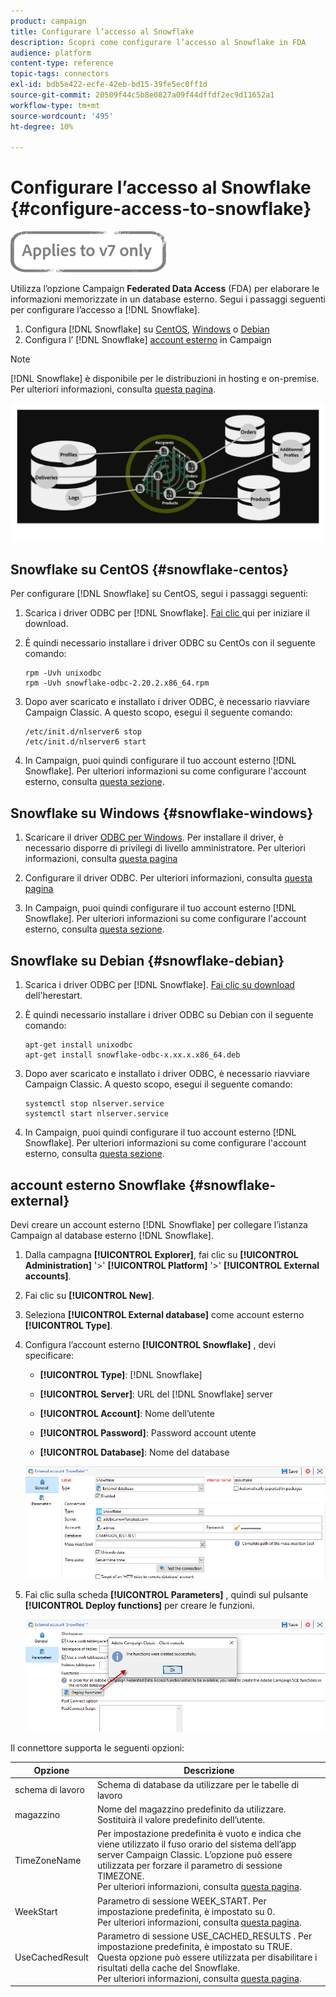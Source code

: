 ```yaml
---
product: campaign
title: Configurare l’accesso al Snowflake
description: Scopri come configurare l’accesso al Snowflake in FDA
audience: platform
content-type: reference
topic-tags: connectors
exl-id: bdb5e422-ecfe-42eb-bd15-39fe5ec0ff1d
source-git-commit: 20509f44c5b8e0827a09f44dffdf2ec9d11652a1
workflow-type: tm+mt
source-wordcount: '495'
ht-degree: 10%

---
```


# Configurare l’accesso al Snowflake {#configure-access-to-snowflake}

![](../../assets/v7-only.svg)

Utilizza l’opzione Campaign **Federated Data Access** (FDA) per elaborare le informazioni memorizzate in un database esterno. Segui i passaggi seguenti per configurare l’accesso a [!DNL Snowflake].

1. Configura [!DNL Snowflake] su [CentOS](#snowflake-centos), [Windows](#snowflake-windows) o [Debian](#snowflake-debian)
1. Configura l’ [!DNL Snowflake] [account esterno](#snowflake-external) in Campaign


>[!NOTE]
>
>[!DNL Snowflake] è disponibile per le distribuzioni in hosting e on-premise. Per ulteriori informazioni, consulta [questa pagina](../../installation/using/capability-matrix.md).

![](assets/snowflake_3.png)

## Snowflake su CentOS {#snowflake-centos}

Per configurare [!DNL Snowflake] su CentOS, segui i passaggi seguenti:

1. Scarica i driver ODBC per [!DNL Snowflake]. [Fai clic ](https://sfc-repo.snowflakecomputing.com/odbc/linux/latest/snowflake-odbc-2.20.2.x86_64.rpm) qui per iniziare il download.
1. È quindi necessario installare i driver ODBC su CentOs con il seguente comando:

   ```
   rpm -Uvh unixodbc
   rpm -Uvh snowflake-odbc-2.20.2.x86_64.rpm
   ```

1. Dopo aver scaricato e installato i driver ODBC, è necessario riavviare Campaign Classic. A questo scopo, esegui il seguente comando:

   ```
   /etc/init.d/nlserver6 stop
   /etc/init.d/nlserver6 start
   ```

1. In Campaign, puoi quindi configurare il tuo account esterno [!DNL Snowflake]. Per ulteriori informazioni su come configurare l&#39;account esterno, consulta [questa sezione](#snowflake-external).

## Snowflake su Windows {#snowflake-windows}

1. Scaricare il driver [ODBC per Windows](https://docs.snowflake.net/manuals/user-guide/odbc-download.html). Per installare il driver, è necessario disporre di privilegi di livello amministratore. Per ulteriori informazioni, consulta [questa pagina](https://docs.snowflake.net/manuals/user-guide/admin-user-management.html)

1. Configurare il driver ODBC. Per ulteriori informazioni, consulta [questa pagina](https://docs.snowflake.net/manuals/user-guide/odbc-windows.html#step-2-configure-the-odbc-driver)

1. In Campaign, puoi quindi configurare il tuo account esterno [!DNL Snowflake]. Per ulteriori informazioni su come configurare l&#39;account esterno, consulta [questa sezione](#snowflake-external).

## Snowflake su Debian {#snowflake-debian}

1. Scarica i driver ODBC per [!DNL Snowflake]. [Fai clic su download ](https://sfc-repo.snowflakecomputing.com/odbc/linux/latest/index.html) dell&#39;herestart.

1. È quindi necessario installare i driver ODBC su Debian con il seguente comando:

   ```
   apt-get install unixodbc
   apt-get install snowflake-odbc-x.xx.x.x86_64.deb
   ```

1. Dopo aver scaricato e installato i driver ODBC, è necessario riavviare Campaign Classic. A questo scopo, esegui il seguente comando:

   ```
   systemctl stop nlserver.service
   systemctl start nlserver.service
   ```

1. In Campaign, puoi quindi configurare il tuo account esterno [!DNL Snowflake]. Per ulteriori informazioni su come configurare l&#39;account esterno, consulta [questa sezione](#snowflake-external).

## account esterno Snowflake {#snowflake-external}

Devi creare un account esterno [!DNL Snowflake] per collegare l’istanza Campaign al database esterno [!DNL Snowflake].

1. Dalla campagna **[!UICONTROL Explorer]**, fai clic su **[!UICONTROL Administration]** &#39;>&#39; **[!UICONTROL Platform]** &#39;>&#39; **[!UICONTROL External accounts]**.

1. Fai clic su **[!UICONTROL New]**.

1. Seleziona **[!UICONTROL External database]** come account esterno **[!UICONTROL Type]**.

1. Configura l’account esterno **[!UICONTROL Snowflake]** , devi specificare:

   * **[!UICONTROL Type]**: [!DNL Snowflake]

   * **[!UICONTROL Server]**: URL del  [!DNL Snowflake] server

   * **[!UICONTROL Account]**: Nome dell’utente

   * **[!UICONTROL Password]**: Password account utente

   * **[!UICONTROL Database]**: Nome del database

   ![](assets/snowflake.png)

1. Fai clic sulla scheda **[!UICONTROL Parameters]** , quindi sul pulsante **[!UICONTROL Deploy functions]** per creare le funzioni.

   ![](assets/snowflake_2.png)

Il connettore supporta le seguenti opzioni:

| Opzione | Descrizione |
|---|---|
| schema di lavoro | Schema di database da utilizzare per le tabelle di lavoro |
| magazzino | Nome del magazzino predefinito da utilizzare. Sostituirà il valore predefinito dell’utente. |
| TimeZoneName | Per impostazione predefinita è vuoto e indica che viene utilizzato il fuso orario del sistema dell’app server Campaign Classic. L’opzione può essere utilizzata per forzare il parametro di sessione TIMEZONE. <br>Per ulteriori informazioni, consulta [questa pagina](https://docs.snowflake.net/manuals/sql-reference/parameters.html#timezone). |
| WeekStart | Parametro di sessione WEEK_START. Per impostazione predefinita, è impostato su 0. <br>Per ulteriori informazioni, consulta [questa pagina](https://docs.snowflake.com/en/sql-reference/parameters.html#week-start). |
| UseCachedResult | Parametro di sessione USE_CACHED_RESULTS . Per impostazione predefinita, è impostato su TRUE. Questa opzione può essere utilizzata per disabilitare i risultati della cache del Snowflake. <br>Per ulteriori informazioni, consulta [questa pagina](https://docs.snowflake.net/manuals/user-guide/querying-persisted-results.html). |
